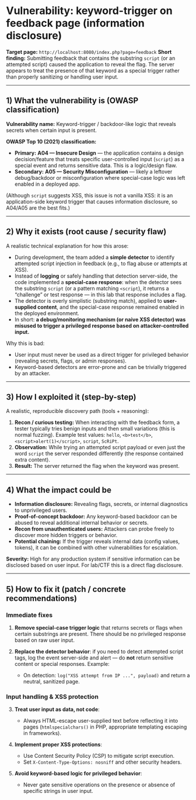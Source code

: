 # Vulnerability: keyword-trigger on feedback page (information disclosure)

**Target page:** `http://localhost:8080/index.php?page=feedback`
**Short finding:** Submitting feedback that contains the substring `script` (or an attempted script) caused the application to reveal the flag. The server appears to treat the presence of that keyword as a special trigger rather than properly sanitizing or handling user input.

---

## 1) What the vulnerability is (OWASP classification)

**Vulnerability name:** Keyword-trigger / backdoor-like logic that reveals secrets when certain input is present.

**OWASP Top 10 (2021) classification:**

* **Primary:** **A04 — Insecure Design** — the application contains a design decision/feature that treats specific user-controlled input (`script`) as a special event and returns sensitive data. This is a logic/design flaw.
* **Secondary:** **A05 — Security Misconfiguration** — likely a leftover debug/backdoor or misconfiguration where special-case logic was left enabled in a deployed app.

(Although `script` suggests XSS, this issue is not a vanilla XSS: it is an application-side keyword trigger that causes information disclosure, so A04/A05 are the best fits.)

---

## 2) Why it exists (root cause / security flaw)

A realistic technical explanation for how this arose:

* During development, the team added a **simple detector** to identify attempted script injection in feedback (e.g., to flag abuse or attempts at XSS).
* Instead of **logging** or safely handling that detection server-side, the code implemented a **special-case response**: when the detector sees the substring `script` (or a pattern matching `<script`), it returns a “challenge” or test response — in this lab that response includes a flag.
* The detector is overly simplistic (substring match), applied to **user-supplied content**, and the special-case response remained enabled in the deployed environment.
* In short: **a debug/monitoring mechanism (or naive XSS detector) was misused to trigger a privileged response based on attacker-controlled input.**

Why this is bad:

* User input must never be used as a direct trigger for privileged behavior (revealing secrets, flags, or admin responses).
* Keyword-based detectors are error-prone and can be trivially triggered by an attacker.

---

## 3) How I exploited it (step-by-step)

A realistic, reproducible discovery path (tools + reasoning):

1. **Recon / curious testing:** When interacting with the feedback form, a tester typically tries benign inputs and then small variations (this is normal fuzzing). Example test values: `hello`, `<b>test</b>`, `<script>alert(1)</script>`, `script`, `ScRiPt`.
2. **Observation:** While trying an attempted script payload or even just the word `script` the server responded differently (the response contained extra content).
3. **Result:** The server returned the flag when the keyword was present.

---

## 4) What the impact could be

* **Information disclosure:** Revealing flags, secrets, or internal diagnostics to unprivileged users.
* **Proof-of-concept backdoor:** Any keyword-based backdoor can be abused to reveal additional internal behavior or secrets.
* **Recon from unauthenticated users:** Attackers can probe freely to discover more hidden triggers or behavior.
* **Potential chaining:** If the trigger reveals internal data (config values, tokens), it can be combined with other vulnerabilities for escalation.

**Severity:** High for any production system if sensitive information can be disclosed based on user input. For lab/CTF this is a direct flag disclosure.

---

## 5) How to fix it (patch / concrete recommendations)

### Immediate fixes

1. **Remove special-case trigger logic** that returns secrets or flags when certain substrings are present. There should be no privileged response based on raw user input.
2. **Replace the detector behavior**: if you need to detect attempted script tags, log the event server-side and alert — do **not** return sensitive content or special responses. Example:

   * On detection: `log("XSS attempt from IP ...", payload)` and return a neutral, sanitized page.

### Input handling & XSS protection

3. **Treat user input as data, not code**:

   * Always HTML-escape user-supplied text before reflecting it into pages (`htmlspecialchars()` in PHP, appropriate templating escaping in frameworks).
4. **Implement proper XSS protections**:

   * Use Content Security Policy (CSP) to mitigate script execution.
   * Set `X-Content-Type-Options: nosniff` and other security headers.
5. **Avoid keyword-based logic for privileged behavior**:

   * Never gate sensitive operations on the presence or absence of specific strings in user input.

